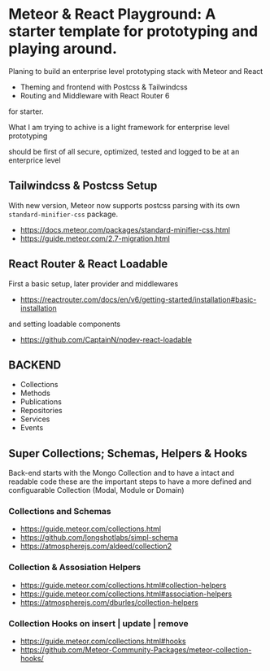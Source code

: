 # Meteor & React Playground: A starter template for prototyping and playing around.

Planing to build an enterprise level prototyping stack with Meteor and React

- Theming and frontend with Postcss & Tailwindcss
- Routing and Middleware with React Router 6

for starter.

What I am trying to achive is a light framework for enterprise level prototyping

should be first of all secure, optimized, tested and logged to be at an enterprice level

## Tailwindcss & Postcss Setup

With new version, Meteor now supports postcss parsing with its own `standard-minifier-css` package.

- https://docs.meteor.com/packages/standard-minifier-css.html
- https://guide.meteor.com/2.7-migration.html

## React Router & React Loadable

First a basic setup, later provider and middlewares

- https://reactrouter.com/docs/en/v6/getting-started/installation#basic-installation

and setting loadable components

- https://github.com/CaptainN/npdev-react-loadable

## BACKEND

- Collections
- Methods
- Publications
- Repositories
- Services
- Events

## Super Collections; Schemas, Helpers & Hooks

Back-end starts with the Mongo Collection and to have a intact and readable code these are the important steps to have a more defined and configuarable Collection (Modal, Module or Domain)

### Collections and Schemas

- https://guide.meteor.com/collections.html
- https://github.com/longshotlabs/simpl-schema
- https://atmospherejs.com/aldeed/collection2

### Collection & Assosiation Helpers

- https://guide.meteor.com/collections.html#collection-helpers
- https://guide.meteor.com/collections.html#association-helpers
- https://atmospherejs.com/dburles/collection-helpers

### Collection Hooks on insert | update | remove

- https://guide.meteor.com/collections.html#hooks
- https://github.com/Meteor-Community-Packages/meteor-collection-hooks/
